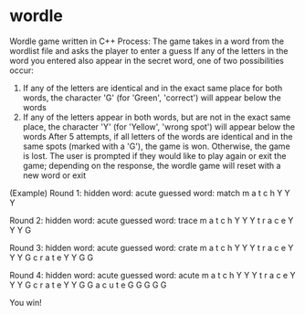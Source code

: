 # wordle
Wordle game written in C++
Process:
The game takes in a word from the wordlist file and asks the player to enter a guess
If any of the letters in the word you entered also appear in the secret word, one of two possibilities occur:
1) If any of the letters are identical and in the exact same place for both words, the character 'G' (for 'Green', 'correct') will appear below the words
2) If any of the letters appear in both words, but are not in the exact same place, the character 'Y' (for 'Yellow', 'wrong spot') will appear below the words
After 5 attempts, if all letters of the words are identical and in the same spots (marked with a 'G'), the game is won. Otherwise, the game is lost.
The user is prompted if they would like to play again or exit the game; depending on the response, the wordle game will reset with a new word or exit

(Example)
Round 1:
hidden word: acute
guessed word: match
m a t c h
  Y Y Y
  
Round 2:
hidden word: acute
guessed word: trace
m a t c h
  Y Y Y
t r a c e
Y   Y Y G

Round 3:
hidden word: acute
guessed word: crate
m a t c h
  Y Y Y
t r a c e
Y   Y Y G
c r a t e 
Y   Y G G

Round 4:
hidden word: acute
guessed word: acute
m a t c h
  Y Y Y
t r a c e
Y   Y Y G
c r a t e 
Y   Y G G
a c u t e
G G G G G

You win!
